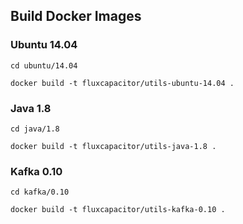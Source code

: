 ## Build Docker Images

### Ubuntu 14.04
```
cd ubuntu/14.04

docker build -t fluxcapacitor/utils-ubuntu-14.04 .
```

### Java 1.8
```
cd java/1.8

docker build -t fluxcapacitor/utils-java-1.8 .
```

### Kafka 0.10
```
cd kafka/0.10

docker build -t fluxcapacitor/utils-kafka-0.10 .
```
